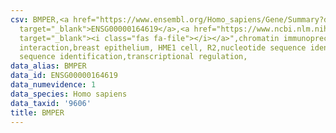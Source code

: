```yaml
---
csv: BMPER,<a href="https://www.ensembl.org/Homo_sapiens/Gene/Summary?db=core;g=ENSG00000164619"
  target="_blank">ENSG00000164619</a>,<a href="https://www.ncbi.nlm.nih.gov/pubmed/22863008"
  target="_blank"><i class="fas fa-file"></i></a>",chromatin immunoprecipitation assay,direct
  interaction,breast epithelium, HME1 cell, R2,nucleotide sequence identification,nucleotide
  sequence identification,transcriptional regulation,
data_alias: BMPER
data_id: ENSG00000164619
data_numevidence: 1
data_species: Homo sapiens
data_taxid: '9606'
title: BMPER
---
```


